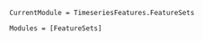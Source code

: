 ```@meta
CurrentModule = TimeseriesFeatures.FeatureSets
```

```@autodocs
Modules = [FeatureSets]
```
